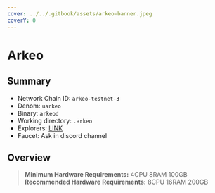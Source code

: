 ```yaml
---
cover: ../../.gitbook/assets/arkeo-banner.jpeg
coverY: 0
---
```


# Arkeo

## Summary

* Network Chain ID: `arkeo-testnet-3`
* Denom: `uarkeo`
* Binary: `arkeod`
* Working directory: `.arkeo`
* Explorers: [LINK](https://testnet.arkeo.explorers.guru/)
* Faucet: Ask in discord channel

## Overview

> **Minimum Hardware Requirements:** 4CPU 8RAM 100GB \
> **Recommended Hardware Requirements:** 8CPU 16RAM 200GB
